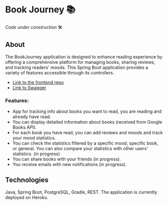 # Book Journey 📚

*Code under construction* 🛠️

## About
The BookJourney application is designed to enhance reading experience by offering a comprehensive platform for managing books, sharing reviews, and tracking readers' moods. 
This Spring Boot application provides a variety of features accessible through its controllers.
- [Link to the frontend repo](https://github.com/agnkos/book-journey)
- [Link to Swagger](https://book-journey-app-54dba2b08eec.herokuapp.com/swagger-ui/index.html#/)

### Features:
- App for tracking info about books you want to read, you are reading and already have read.
- You can display detailed information about books (received from Google Books API).
- For each book you have read, you can add reviews and moods and track your mood statistics.
- You can check the statistics filtered by a specific mood, specific book, or general. You can also compare your statistics with other users' statistics. (in progress)
- You can share books with your friends (in progress).
- You receive emails with new notifications (in progress).

## Technologies
Java, Spring Boot, PostgreSQL, Gradle, REST.
The application is currently deployed on Heroku.
